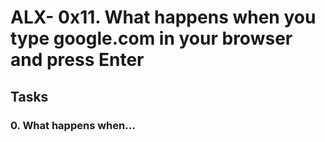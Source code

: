 # ALX- 0x11. What happens when you type google.com in your browser and press Enter

## Tasks
### 0. What happens when...
